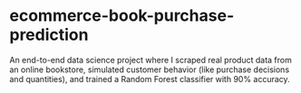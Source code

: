 # ecommerce-book-purchase-prediction
An end-to-end data science project where I scraped real product data from an online bookstore, simulated customer behavior (like purchase decisions and quantities), and trained a Random Forest classifier with 90% accuracy.
